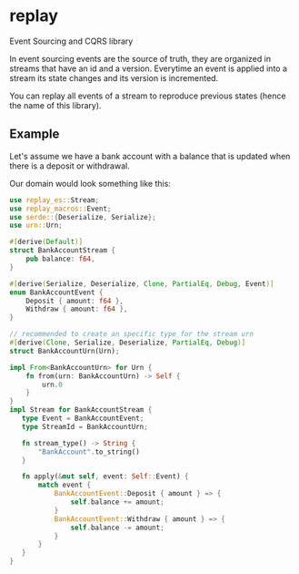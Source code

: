 # replay

Event Sourcing and CQRS library

In event sourcing events are the source of truth, they are organized in streams that have an id and a version.
Everytime an event is applied into a stream its state changes and its version is incremented.

You can replay all events of a stream to reproduce previous states (hence the name of this library).

## Example

Let's assume we have a bank account with a balance that is updated when there is a deposit or withdrawal.

Our domain would look something like this:

```rust
use replay_es::Stream;
use replay_macros::Event;
use serde::{Deserialize, Serialize};
use urn::Urn;

#[derive(Default)]
struct BankAccountStream {
    pub balance: f64,
}

#[derive(Serialize, Deserialize, Clone, PartialEq, Debug, Event)]
enum BankAccountEvent {
    Deposit { amount: f64 },
    Withdraw { amount: f64 },
}

// recommended to create an specific type for the stream urn
#[derive(Clone, Serialize, Deserialize, PartialEq, Debug)]
struct BankAccountUrn(Urn);

impl From<BankAccountUrn> for Urn {
    fn from(urn: BankAccountUrn) -> Self {
        urn.0
    }
}
impl Stream for BankAccountStream {
   type Event = BankAccountEvent;
   type StreamId = BankAccountUrn;

   fn stream_type() -> String {
       "BankAccount".to_string()
   }

   fn apply(&mut self, event: Self::Event) {
       match event {
           BankAccountEvent::Deposit { amount } => {
               self.balance += amount;
           }
           BankAccountEvent::Withdraw { amount } => {
               self.balance -= amount;
           }
       }
   }
}
```
